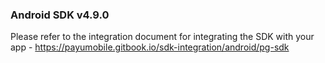 ### Android SDK v4.9.0

Please refer to the integration document for integrating the SDK with your app - https://payumobile.gitbook.io/sdk-integration/android/pg-sdk